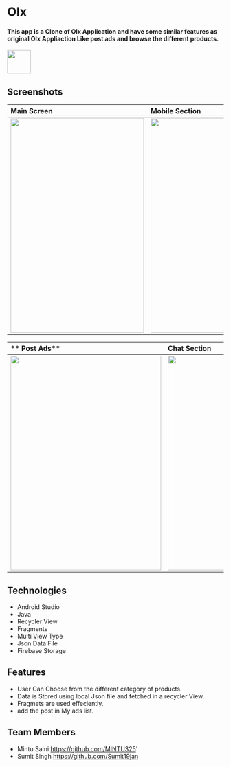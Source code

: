 # Olx

#### This app is a  Clone of Olx Application and have some similar features as original Olx Appliaction Like post ads and browse the different products.

<img src="https://firebasestorage.googleapis.com/v0/b/instagram-18379.appspot.com/o/App%20SC%2FSplash.jpg?alt=media&token=8cc4de2e-0ed6-44bb-80da-4e8a8024ac40" height="55px" />


## Screenshots

|**Main Screen**|**Mobile Section**|**Signup Screen**|
|:---|:--|:--|
|<img src="https://firebasestorage.googleapis.com/v0/b/olxclone-8671e.appspot.com/o/Main%20Sc%20reen.jpeg?alt=media&token=7beda975-717a-430d-afff-142efa6eef65" height="500px" width="310px"/>|<img src= "https://firebasestorage.googleapis.com/v0/b/olxclone-8671e.appspot.com/o/Phone%20List.jpeg?alt=media&token=fccc1aac-475b-4b13-a11c-5449fb4742c3" height="500px" width="310px"/>|<img src="https://firebasestorage.googleapis.com/v0/b/olxclone-8671e.appspot.com/o/Product%20Details.jpeg?alt=media&token=76599b4f-03e8-4098-87be-11353e79ebcb" height="500px" width="310px"/>|


|** Post Ads**|**Chat Section**|**My Ads**|
|:---|:--|:--|
|<img src="https://firebasestorage.googleapis.com/v0/b/olxclone-8671e.appspot.com/o/Sell.jpeg?alt=media&token=a984a288-cdfd-49e7-a8e1-09472145675a" height="500px" width="350px"/>|<img src="https://firebasestorage.googleapis.com/v0/b/olxclone-8671e.appspot.com/o/chat.jpeg?alt=media&token=9d9d530d-1fa5-4728-8e3d-4f2a2e107048" height="500px" width="350px"/>|<img src="https://firebasestorage.googleapis.com/v0/b/olxclone-8671e.appspot.com/o/My%20Ads%20List.jpeg?alt=media&token=52cf54cc-b30e-4a91-950a-157ece0f3598" height="500px" width="350px"/>



## Technologies
* Android Studio
* Java
* Recycler View 
* Fragments
* Multi View Type
* Json Data File
* Firebase Storage

## Features
* User Can Choose from the different category of products.
* Data is Stored using local Json file and fetched in a recycler View.
* Fragmets are used effeciently. 
* add the post in  My ads list.

## Team Members 
* Mintu Saini   https://github.com/MINTU325'
* Sumit Singh   https://github.com/Sumit19jan
